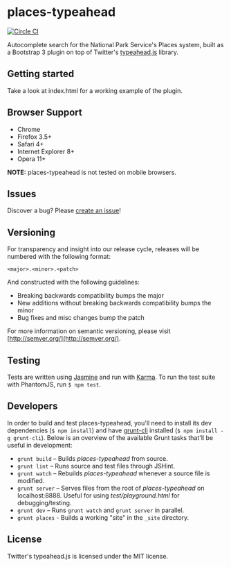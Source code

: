 # places-typeahead

[![Circle CI](https://circleci.com/gh/nationalparkservice/places-typeahead.svg?style=svg)](https://circleci.com/gh/nationalparkservice/places-typeahead)

Autocomplete search for the National Park Service's Places system, built as a Bootstrap 3 plugin on top of Twitter's [typeahead.js](https://twitter.github.io/typeahead.js/) library.

## Getting started

Take a look at index.html for a working example of the plugin.

## Browser Support

* Chrome
* Firefox 3.5+
* Safari 4+
* Internet Explorer 8+
* Opera 11+

**NOTE:** places-typeahead is not tested on mobile browsers.

## Issues

Discover a bug? Please [create an issue](https://github.com/nationalparkservice/places-typeahead/issues/new)!

## Versioning

For transparency and insight into our release cycle, releases will be numbered with the following format:

`<major>.<minor>.<patch>`

And constructed with the following guidelines:

* Breaking backwards compatibility bumps the major
* New additions without breaking backwards compatibility bumps the minor
* Bug fixes and misc changes bump the patch

For more information on semantic versioning, please visit [http://semver.org/](http://semver.org/).

## Testing

Tests are written using [Jasmine](http://jasmine.github.io/) and run with [Karma](http://karma-runner.github.io/). To run the test suite with PhantomJS, run `$ npm test`.

## Developers

In order to build and test places-typeahead, you'll need to install its dev dependencies (`$ npm install`) and have [grunt-cli](https://github.com/gruntjs/grunt-cli) installed (`$ npm install -g grunt-cli`). Below is an overview of the available Grunt tasks that'll be useful in development:

* `grunt build` – Builds *places-typeahead* from source.
* `grunt lint` – Runs source and test files through JSHint.
* `grunt watch` – Rebuilds *places-typeahead* whenever a source file is modified.
* `grunt server` – Serves files from the root of *places-typeahead* on localhost:8888. Useful for using *test/playground.html* for debugging/testing.
* `grunt dev` – Runs `grunt watch` and `grunt server` in parallel.
* `grunt places` - Builds a working "site" in the `_site` directory.

## License

Twitter's typeahead.js is licensed under the MIT license.
